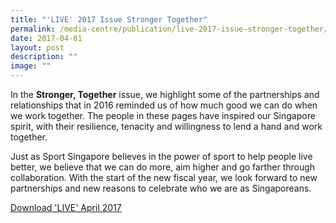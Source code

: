 ```yaml
---
title: "'LIVE' 2017 Issue Stronger Together"
permalink: /media-centre/publication/live-2017-issue-stronger-together/
date: 2017-04-01
layout: post
description: ""
image: ""
---
```


In the **Stronger, Together** issue, we highlight some of the partnerships and relationships that in 2016 reminded us of how much good we can do when we work together. The people in these pages have inspired our Singapore spirit, with their resilience, tenacity and willingness to lend a hand and work together. 

Just as Sport Singapore believes in the power of sport to help people live better, we believe that we can do more, aim higher and go farther through collaboration. With the start of the new fiscal year, we look forward to new partnerships and new reasons to celebrate who we are as Singaporeans.

[Download 'LIVE' April 2017](/files/Media%20Centre/Publication/Live_Magazine_April_2017.pdf)